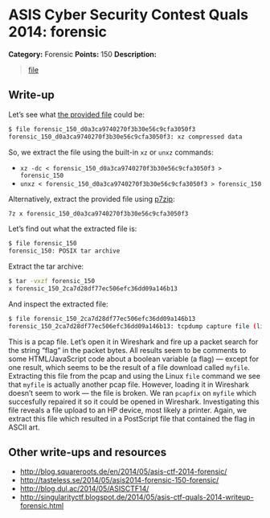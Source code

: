 # ASIS Cyber Security Contest Quals 2014: forensic

**Category:** Forensic
**Points:** 150
**Description:**

> [file](forensic_150_d0a3ca9740270f3b30e56c9cfa3050f3)

## Write-up

Let’s see what [the provided file](forensic_150_d0a3ca9740270f3b30e56c9cfa3050f3) could be:

```bash
$ file forensic_150_d0a3ca9740270f3b30e56c9cfa3050f3
forensic_150_d0a3ca9740270f3b30e56c9cfa3050f3: xz compressed data
```

So, we extract the file using the built-in `xz` or `unxz` commands:

* `xz -dc < forensic_150_d0a3ca9740270f3b30e56c9cfa3050f3 > forensic_150`
* `unxz < forensic_150_d0a3ca9740270f3b30e56c9cfa3050f3 > forensic_150`

Alternatively, extract the provided file using [p7zip](http://p7zip.sourceforge.net/):

```bash
7z x forensic_150_d0a3ca9740270f3b30e56c9cfa3050f3
```

Let’s find out what the extracted file is:

```bash
$ file forensic_150
forensic_150: POSIX tar archive
```

Extract the tar archive:

```bash
$ tar -vxzf forensic_150
x forensic_150_2ca7d28df77ec506efc36dd09a146b13
```

And inspect the extracted file:

```bash
$ file forensic_150_2ca7d28df77ec506efc36dd09a146b13
forensic_150_2ca7d28df77ec506efc36dd09a146b13: tcpdump capture file (little-endian) - version 2.4 (Ethernet, capture length 65535)
```

This is a pcap file. Let’s open it in Wireshark and fire up a packet search for the string “flag” in the packet bytes. All results seem to be comments to some HTML/JavaScript code about a boolean variable (a flag) — except for one result, which seems to be the result of a file download called `myfile`. Extracting this file from the pcap and using the Linux `file` command we see that `myfile` is actually another pcap file. However, loading it in Wireshark doesn’t seem to work — the file is broken. We ran `pcapfix` on `myfile` which succesfully repaired it so it could be opened in Wireshark. Investigating this file reveals a file upload to an HP device, most likely a printer. Again, we extract this file which resulted in a PostScript file that contained the flag in ASCII art.

## Other write-ups and resources

* <http://blog.squareroots.de/en/2014/05/asis-ctf-2014-forensic/>
* <http://tasteless.se/2014/05/asis2014-forensic-150-forensic/>
* <http://blog.dul.ac/2014/05/ASISCTF14/>
* <http://singularityctf.blogspot.de/2014/05/asis-ctf-quals-2014-writeup-forensic.html>
